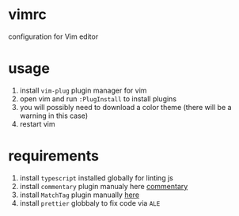 # vimrc
configuration for Vim editor

# usage
1. install `vim-plug` plugin manager for vim
2. open vim and run `:PlugInstall` to install plugins
3. you will possibly need to download a color theme (there will be a warning in this case)
4. restart vim


# requirements
1. install `typescript` installed globally for linting js
2. install `commentary` plugin manualy here [commentary](https://github.com/tpope/vim-commentary)
3. install `MatchTag` plugin manually [here](https://www.vim.org/scripts/script.php?script_id=3818)
4. install  `prettier` globbaly to fix code via `ALE`

